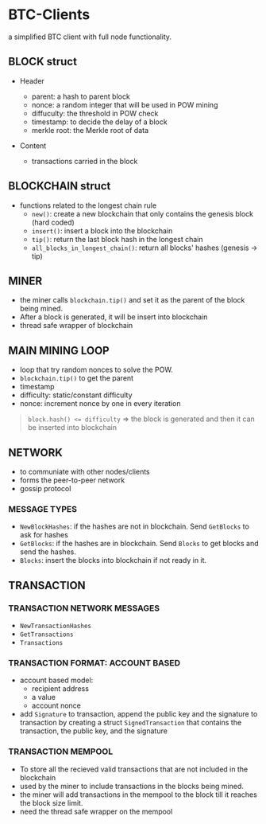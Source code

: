 # BTC-Clients
a simplified BTC client with full node functionality.

## BLOCK struct

- Header
  - parent: a hash to parent block 
  - nonce: a random integer that will be used in POW mining
  - diffuculty: the threshold in POW check
  - timestamp: to decide the delay of a block
  - merkle root: the Merkle root of data

- Content
  - transactions carried in the block

## BLOCKCHAIN struct

- functions related to the longest chain rule
  - `new()`: create a new blockchain that only contains the genesis block (hard coded)
  - `insert()`: insert a block into the blockchain
  - `tip()`: return the last block hash in the longest chain 
  - `all_blocks_in_longest_chain()`: return all blocks' hashes (genesis -> tip)

## MINER
- the miner calls `blockchain.tip()` and set it as the parent of the block being mined.
- After a block is generated, it will be insert into blockchain
- thread safe wrapper of blockchain

## MAIN MINING LOOP
- loop that try random nonces to solve the POW.
- `blockchain.tip()` to get the parent
- timestamp
- difficulty: static/constant difficulty
- nonce: increment nonce by one in every iteration

> `block.hash() <= difficulty` => the block is generated and then it can be inserted into blockchain


## NETWORK
- to communiate with other nodes/clients 
- forms the peer-to-peer network
- gossip protocol 

### MESSAGE TYPES
- `NewBlockHashes`: if the hashes are not in blockchain. Send `GetBlocks` to ask for hashes
- `GetBlocks`: if the hashes are in blockchain. Send `Blocks` to get blocks and send the hashes.
- `Blocks`: insert the blocks into blockchain if not ready in it.

## TRANSACTION 

### TRANSACTION NETWORK MESSAGES
- `NewTransactionHashes`
- `GetTransactions`
- `Transactions`

### TRANSACTION FORMAT: ACCOUNT BASED 
- account based model:
  - recipient address
  - a value
  - account nonce
- add `Signature` to transaction, append the public key and the signature to transaction by creating a struct `SignedTransaction` that contains the transaction, the public key, and the signature

### TRANSACTION MEMPOOL
- To store all the recieved valid transactions that are not included in the blockchain
- used by the miner to include transactions in the blocks being mined.
- the miner will add transactions in the mempool to the block till it reaches the block size limit.
- need the thread safe wrapper on the mempool





